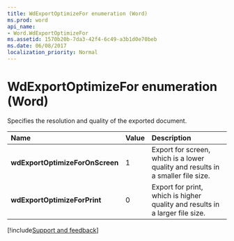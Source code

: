 ```yaml
---
title: WdExportOptimizeFor enumeration (Word)
ms.prod: word
api_name:
- Word.WdExportOptimizeFor
ms.assetid: 1570b20b-7da3-42f4-6c49-a3b1d0e70beb
ms.date: 06/08/2017
localization_priority: Normal
---
```



# WdExportOptimizeFor enumeration (Word)

Specifies the resolution and quality of the exported document.



|Name|Value|Description|
|:-----|:-----|:-----|
| **wdExportOptimizeForOnScreen**|1|Export for screen, which is a lower quality and results in a smaller file size.|
| **wdExportOptimizeForPrint**|0|Export for print, which is higher quality and results in a larger file size.|

[!include[Support and feedback](~/includes/feedback-boilerplate.md)]